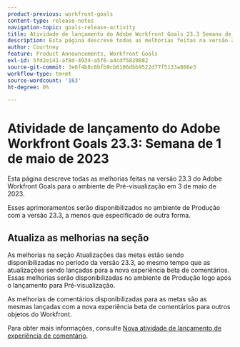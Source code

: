 ```yaml
---
product-previous: workfront-goals
content-type: release-notes
navigation-topic: goals-release-activity
title: Atividade de lançamento do Adobe Workfront Goals 23.3 Semana de 1 de maio de 2023
description: Esta página descreve todas as melhorias feitas na versão 23.3 do Adobe Workfront Goals para o ambiente de Pré-visualização. Essas melhorias serão disponibilizadas no ambiente de Produção na semana de 1º de maio de 2023.
author: Courtney
feature: Product Announcements, Workfront Goals
exl-id: 5fd2e141-af8d-4934-a5f6-a4cdf5820082
source-git-commit: 3e6f4b8c8bfb9cb6106dbb9522d77f5133a886e3
workflow-type: tm+mt
source-wordcount: '163'
ht-degree: 0%

---
```


# Atividade de lançamento do Adobe Workfront Goals 23.3: Semana de 1 de maio de 2023

Esta página descreve todas as melhorias feitas na versão 23.3 do Adobe Workfront Goals para o ambiente de Pré-visualização em 3 de maio de 2023.

Esses aprimoramentos serão disponibilizados no ambiente de Produção com a versão 23.3, a menos que especificado de outra forma.

## Atualiza as melhorias na seção

As melhorias na seção Atualizações das metas estão sendo disponibilizadas no período da versão 23.3, ao mesmo tempo que as atualizações sendo lançadas para a nova experiência beta de comentários. Essas melhorias serão disponibilizadas no ambiente de Produção logo após o lançamento para Pré-visualização.

As melhorias de comentários disponibilizadas para as metas são as mesmas lançadas com a nova experiência beta de comentários para outros objetos do Workfront.

Para obter mais informações, consulte [Nova atividade de lançamento de experiência de comentário](/help/quicksilver/product-announcements/betas/new-commenting-experience-beta/new-commenting-beta-experience-release-activity.md).

